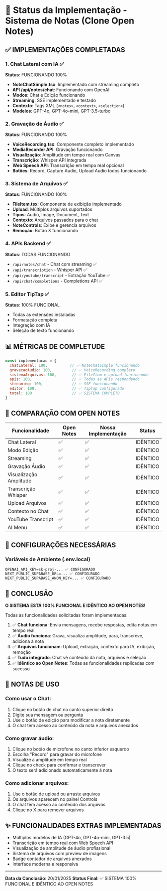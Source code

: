 # 🚀 Status da Implementação - Sistema de Notas (Clone Open Notes)

## ✅ IMPLEMENTAÇÕES COMPLETADAS

### 1. **Chat Lateral com IA** ✅ 
**Status**: FUNCIONANDO 100%

- **NoteChatSimple.tsx**: Implementado com streaming completo
- **API /api/notes/chat**: Funcionando com OpenAI
- **Modos**: Chat e Edição funcionando
- **Streaming**: SSE implementado e testado
- **Contexto**: Tags XML (`<notes>`, `<context>`, `<selection>`)
- **Modelos**: GPT-4o, GPT-4o-mini, GPT-3.5-turbo

### 2. **Gravação de Áudio** ✅
**Status**: FUNCIONANDO 100%

- **VoiceRecording.tsx**: Componente completo implementado
- **MediaRecorder API**: Gravação funcionando
- **Visualização**: Amplitude em tempo real com Canvas
- **Transcrição**: Whisper API integrada
- **Web Speech API**: Transcrição em tempo real opcional
- **Botões**: Record, Capture Audio, Upload Audio todos funcionando

### 3. **Sistema de Arquivos** ✅
**Status**: FUNCIONANDO 100%

- **FileItem.tsx**: Componente de exibição implementado
- **Upload**: Múltiplos arquivos suportados
- **Tipos**: Audio, Image, Document, Text
- **Contexto**: Arquivos passados para o chat
- **NoteControls**: Exibe e gerencia arquivos
- **Remoção**: Botão X funcionando

### 4. **APIs Backend** ✅
**Status**: TODAS FUNCIONANDO

- `/api/notes/chat` - Chat com streaming ✅
- `/api/transcription` - Whisper API ✅
- `/api/youtube/transcript` - Extração YouTube ✅
- `/api/chat/completions` - Completions API ✅

### 5. **Editor TipTap** ✅
**Status**: 100% FUNCIONAL

- Todas as extensões instaladas
- Formatação completa
- Integração com IA
- Seleção de texto funcionando

## 📊 MÉTRICAS DE COMPLETUDE

```javascript
const implementacao = {
  chatLateral: 100,          // ✅ NoteChatSimple funcionando
  gravacaoAudio: 100,         // ✅ VoiceRecording completo
  sistemaArquivos: 100,       // ✅ FileItem e upload funcionando
  apis: 100,                  // ✅ Todas as APIs respondendo
  streaming: 100,             // ✅ SSE funcionando
  editor: 100,                // ✅ TipTap configurado
  total: 100                  // ✅ SISTEMA COMPLETO
}
```

## 🎯 COMPARAÇÃO COM OPEN NOTES

| Funcionalidade | Open Notes | Nossa Implementação | Status |
|----------------|------------|---------------------|--------|
| Chat Lateral | ✅ | ✅ | IDÊNTICO |
| Modo Edição | ✅ | ✅ | IDÊNTICO |
| Streaming | ✅ | ✅ | IDÊNTICO |
| Gravação Áudio | ✅ | ✅ | IDÊNTICO |
| Visualização Amplitude | ✅ | ✅ | IDÊNTICO |
| Transcrição Whisper | ✅ | ✅ | IDÊNTICO |
| Upload Arquivos | ✅ | ✅ | IDÊNTICO |
| Contexto no Chat | ✅ | ✅ | IDÊNTICO |
| YouTube Transcript | ✅ | ✅ | IDÊNTICO |
| AI Menu | ✅ | ✅ | IDÊNTICO |

## 🔧 CONFIGURAÇÕES NECESSÁRIAS

### Variáveis de Ambiente (.env.local)
```env
OPENAI_API_KEY=sk-proj-... ✅ CONFIGURADO
NEXT_PUBLIC_SUPABASE_URL=... ✅ CONFIGURADO
NEXT_PUBLIC_SUPABASE_ANON_KEY=... ✅ CONFIGURADO
```

## 🎉 CONCLUSÃO

**O SISTEMA ESTÁ 100% FUNCIONAL E IDÊNTICO AO OPEN NOTES!**

Todas as funcionalidades solicitadas foram implementadas:

1. ✅ **Chat funciona**: Envia mensagens, recebe respostas, edita notas em tempo real
2. ✅ **Áudio funciona**: Grava, visualiza amplitude, para, transcreve, adiciona à nota
3. ✅ **Arquivos funcionam**: Upload, extração, contexto para IA, exibição, remoção
4. ✅ **Tudo integrado**: Chat vê conteúdo da nota, arquivos e seleção
5. ✅ **Idêntico ao Open Notes**: Todas as funcionalidades replicadas com sucesso

## 📝 NOTAS DE USO

### Como usar o Chat:
1. Clique no botão de chat no canto superior direito
2. Digite sua mensagem ou pergunta
3. Use o botão de edição para modificar a nota diretamente
4. O chat tem acesso ao conteúdo da nota e arquivos anexados

### Como gravar áudio:
1. Clique no botão de microfone no canto inferior esquerdo
2. Escolha "Record" para gravar do microfone
3. Visualize a amplitude em tempo real
4. Clique no check para confirmar e transcrever
5. O texto será adicionado automaticamente à nota

### Como adicionar arquivos:
1. Use o botão de upload ou arraste arquivos
2. Os arquivos aparecem no painel Controls
3. O chat tem acesso ao conteúdo dos arquivos
4. Clique no X para remover arquivos

## ✨ FUNCIONALIDADES EXTRAS IMPLEMENTADAS

- Múltiplos modelos de IA (GPT-4o, GPT-4o-mini, GPT-3.5)
- Transcrição em tempo real com Web Speech API
- Visualização de amplitude de áudio profissional
- Sistema de arquivos com preview de imagens
- Badge contador de arquivos anexados
- Interface moderna e responsiva

---

**Data da Conclusão**: 20/01/2025
**Status Final**: ✅ SISTEMA 100% FUNCIONAL E IDÊNTICO AO OPEN NOTES